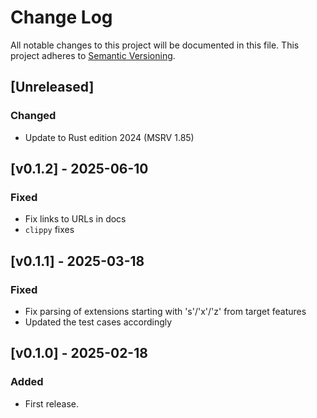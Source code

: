 # Change Log

All notable changes to this project will be documented in this file.
This project adheres to [Semantic Versioning](http://semver.org/).

## [Unreleased]

### Changed

- Update to Rust edition 2024 (MSRV 1.85)

## [v0.1.2] - 2025-06-10

### Fixed

- Fix links to URLs in docs
- `clippy` fixes

## [v0.1.1] - 2025-03-18

### Fixed

- Fix parsing of extensions starting with 's'/'x'/'z' from target features 
- Updated the test cases accordingly

## [v0.1.0] - 2025-02-18

### Added

- First release.
